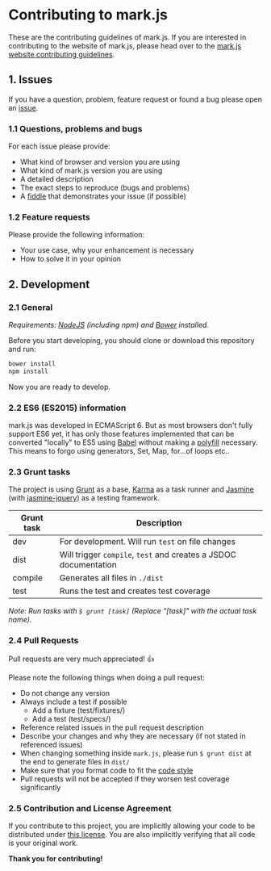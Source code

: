 # Contributing to mark.js

These are the contributing guidelines of mark.js. If you are interested in
contributing to the website of mark.js, please head over to the
[mark.js website contributing guidelines][markjs-website-contributing].

## 1. Issues

If you have a question, problem, feature request or found a bug please open an
[issue][issue].

### 1.1 Questions, problems and bugs

For each issue please provide:
- What kind of browser and version you are using
- What kind of mark.js version you are using
- A detailed description
- The exact steps to reproduce (bugs and problems)
- A [fiddle][jsfiddle] that demonstrates your issue (if possible)

### 1.2 Feature requests

Please provide the following information:
- Your use case, why your enhancement is necessary
- How to solve it in your opinion

## 2. Development

### 2.1 General

_Requirements: [NodeJS][nodejs] (including npm) and [Bower][bower] installed._

Before you start developing, you should clone or download this repository and run:

```bash
bower install
npm install
```

Now you are ready to develop.

### 2.2 ES6 (ES2015) information

mark.js was developed in ECMAScript 6. But as most browsers don't fully support
ES6 yet, it has only those features implemented that can be converted "locally"
to ES5 using [Babel][babel] without making a [polyfill][babel-polyfill]
necessary. This means to forgo using generators, Set, Map, for...of loops etc..  


### 2.3 Grunt tasks

The project is using [Grunt][grunt] as a base, [Karma][karma] as a task runner
and [Jasmine][jasmine] (with [jasmine-jquery][jasmine-jquery]) as a testing
framework.

| Grunt task | Description                                                      |
|------------|------------------------------------------------------------------|
| dev        | For development. Will run `test` on file changes                 |
| dist       | Will trigger `compile`, `test` and creates a JSDOC documentation |
| compile    | Generates all files in `./dist`                                  |
| test       | Runs the test and creates test coverage                          |

_Note: Run tasks with `$ grunt [task]` (Replace "[task]" with the actual task name)._

### 2.4 Pull Requests

Pull requests are very much appreciated! :thumbsup:

Please note the following things when doing a pull request:
- Do not change any version
- Always include a test if possible
  - Add a fixture (test/fixtures/)
  - Add a test (test/specs/)
- Reference related issues in the pull request description
- Describe your changes and why they are necessary
  (if not stated in referenced issues)
- When changing something inside `mark.js`, please run `$ grunt dist` at the end
  to generate files in `dist/`
- Make sure that you format code to fit the [code style][code-style]
- Pull requests will not be accepted if they worsen test coverage significantly

### 2.5 Contribution and License Agreement

If you contribute to this project, you are implicitly allowing your code to be
distributed under [this license][license]. You are also implicitly verifying
that all code is your original work.

__Thank you for contributing!__

[markjs-website-contributing]: https://github.com/julmot/mark.js/blob/website/CONTRIBUTING.md
[issue]: https://github.com/julmot/mark.js/issues/new
[jsfiddle]: https://jsfiddle.net
[nodejs]: https://nodejs.org/en/
[bower]: http://bower.io/
[grunt]: http://gruntjs.com/
[karma]: http://karma-runner.github.io/latest/index.html
[jasmine]: http://jasmine.github.io/
[jasmine-jquery]: https://github.com/velesin/jasmine-jquery
[babel-polyfill]: https://babeljs.io/docs/usage/polyfill/
[babel]: https://babeljs.io/
[code-style]: https://github.com/julmot/mark.js/blob/master/.jsbeautifyrc
[license]: https://raw.githubusercontent.com/julmot/mark.js/master/LICENSE
